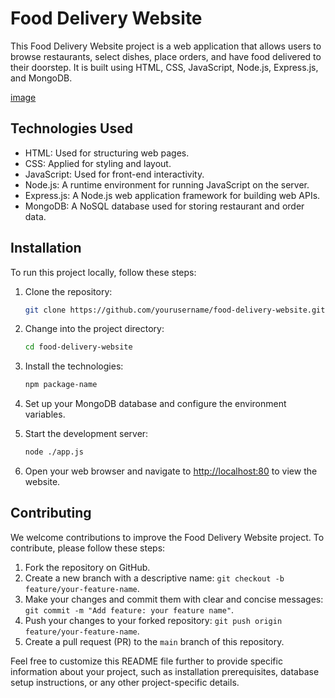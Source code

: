 # Food Delivery Website

This Food Delivery Website project is a web application that allows users to browse restaurants, select dishes, place orders, and have food delivered to their doorstep. It is built using HTML, CSS, JavaScript, Node.js, Express.js, and MongoDB.

[image](https://github.com/yashsonisde2003/Food-delivery-website/blob/main/static/images/demo.png)

## Technologies Used

- HTML: Used for structuring web pages.
- CSS: Applied for styling and layout.
- JavaScript: Used for front-end interactivity.
- Node.js: A runtime environment for running JavaScript on the server.
- Express.js: A Node.js web application framework for building web APIs.
- MongoDB: A NoSQL database used for storing restaurant and order data.


## Installation

To run this project locally, follow these steps:

1. Clone the repository:

   ```bash
   git clone https://github.com/yourusername/food-delivery-website.git
   ```

2. Change into the project directory:

   ```bash
   cd food-delivery-website
   ```

3. Install the technologies:

   ```bash
   npm package-name
   ```

4. Set up your MongoDB database and configure the environment variables.

5. Start the development server:

   ```bash
   node ./app.js
   ```

6. Open your web browser and navigate to [http://localhost:80](http://localhost:80) to view the website.


## Contributing

We welcome contributions to improve the Food Delivery Website project. To contribute, please follow these steps:

1. Fork the repository on GitHub.
2. Create a new branch with a descriptive name: `git checkout -b feature/your-feature-name`.
3. Make your changes and commit them with clear and concise messages: `git commit -m "Add feature: your feature name"`.
4. Push your changes to your forked repository: `git push origin feature/your-feature-name`.
5. Create a pull request (PR) to the `main` branch of this repository.


Feel free to customize this README file further to provide specific information about your project, such as installation prerequisites, database setup instructions, or any other project-specific details.
